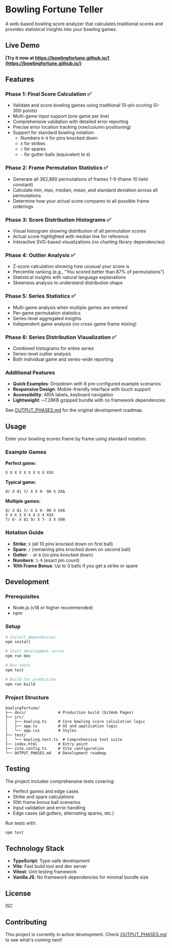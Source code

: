 # Bowling Fortune Teller

A web-based bowling score analyzer that calculates traditional scores and provides statistical insights into your bowling games.

## Live Demo

**[Try it now at https://bowlingfortune.github.io/](https://bowlingfortune.github.io/)**

## Features

### Phase 1: Final Score Calculation ✅
- Validate and score bowling games using traditional 10-pin scoring (0-300 points)
- Multi-game input support (one game per line)
- Comprehensive validation with detailed error reporting
- Precise error location tracking (row/column positioning)
- Support for standard bowling notation:
  - Numbers `0-9` for pins knocked down
  - `X` for strikes
  - `/` for spares
  - `-` for gutter balls (equivalent to `0`)

### Phase 2: Frame Permutation Statistics ✅
- Generate all 362,880 permutations of frames 1-9 (frame 10 held constant)
- Calculate min, max, median, mean, and standard deviation across all permutations
- Determine how your actual score compares to all possible frame orderings

### Phase 3: Score Distribution Histograms ✅
- Visual histogram showing distribution of all permutation scores
- Actual score highlighted with median line for reference
- Interactive SVG-based visualizations (no charting library dependencies)

### Phase 4: Outlier Analysis ✅
- Z-score calculation showing how unusual your score is
- Percentile ranking (e.g., "You scored better than 87% of permutations")
- Statistical insights with natural language explanations
- Skewness analysis to understand distribution shape

### Phase 5: Series Statistics ✅
- Multi-game analysis when multiple games are entered
- Per-game permutation statistics
- Series-level aggregated insights
- Independent game analysis (no cross-game frame mixing)

### Phase 6: Series Distribution Visualization ✅
- Combined histograms for entire series
- Series-level outlier analysis
- Both individual game and series-wide reporting

### Additional Features
- **Quick Examples**: Dropdown with 8 pre-configured example scenarios
- **Responsive Design**: Mobile-friendly interface with touch support
- **Accessibility**: ARIA labels, keyboard navigation
- **Lightweight**: ~7.28KB gzipped bundle with no framework dependencies

See [OUTPUT_PHASES.md](./OUTPUT_PHASES.md) for the original development roadmap.

## Usage

Enter your bowling scores frame by frame using standard notation:

### Example Games

**Perfect game:**
```
X X X X X X X X X XXX
```

**Typical game:**
```
9/ X 81 7/ X X 9- 90 X XX6
```

**Multiple games:**
```
9/ X 81 7/ X X 9- 90 X XX6
X X X X X X X X X XXX
7/ 6- X 81 9/ X 7- X X X90
```

### Notation Guide
- **Strike**: `X` (all 10 pins knocked down on first ball)
- **Spare**: `/` (remaining pins knocked down on second ball)
- **Gutter**: `-` or `0` (no pins knocked down)
- **Numbers**: `1-9` (exact pin count)
- **10th Frame Bonus**: Up to 3 balls if you get a strike or spare

## Development

### Prerequisites
- Node.js (v18 or higher recommended)
- npm

### Setup

```bash
# Install dependencies
npm install

# Start development server
npm run dev

# Run tests
npm test

# Build for production
npm run build
```

### Project Structure

```
bowlingfortune/
├── docs/              # Production build (GitHub Pages)
├── src/
│   ├── bowling.ts     # Core bowling score calculation logic
│   ├── app.ts         # UI and application logic
│   └── app.css        # Styles
├── test/
│   └── bowling.test.ts  # Comprehensive test suite
├── index.html         # Entry point
├── vite.config.ts     # Vite configuration
└── OUTPUT_PHASES.md   # Development roadmap
```

## Testing

The project includes comprehensive tests covering:
- Perfect games and edge cases
- Strike and spare calculations
- 10th frame bonus ball scenarios
- Input validation and error handling
- Edge cases (all gutters, alternating spares, etc.)

Run tests with:
```bash
npm test
```

## Technology Stack

- **TypeScript**: Type-safe development
- **Vite**: Fast build tool and dev server
- **Vitest**: Unit testing framework
- **Vanilla JS**: No framework dependencies for minimal bundle size

## License

ISC

## Contributing

This project is currently in active development. Check [OUTPUT_PHASES.md](./OUTPUT_PHASES.md) to see what's coming next!
